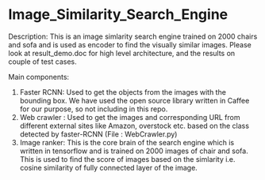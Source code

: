 # Image_Similarity_Search_Engine

Description: 
This is an image simlarity search engine trained on 2000 chairs and sofa and is used as encoder to find the visually similar images. 
Please look at result_demo.doc for high level architecture, and the results on couple of test cases.

Main components: 
1) Faster RCNN: Used to get the objects from the images with the bounding box. We have used the open source library written in Caffee for our purpose, so not including in this repo. 
2) Web crawler : Used to get the images and corresponding URL from different external sites like Amazon, overstock etc. based on the class detected by faster-RCNN (File : WebCrawler.py)
3) Image ranker: This is the core brain of the search engine which is written in tensorflow and is trained on 2000 images of chair and sofa. This is used to find the score of images based on the simlarity i.e. cosine similarity of fully connected layer of the image.
